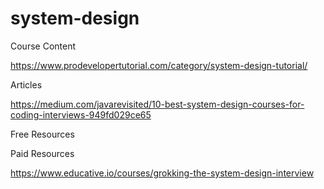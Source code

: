 # system-design

Course Content

https://www.prodevelopertutorial.com/category/system-design-tutorial/

Articles 

https://medium.com/javarevisited/10-best-system-design-courses-for-coding-interviews-949fd029ce65


Free Resources

Paid Resources

https://www.educative.io/courses/grokking-the-system-design-interview
